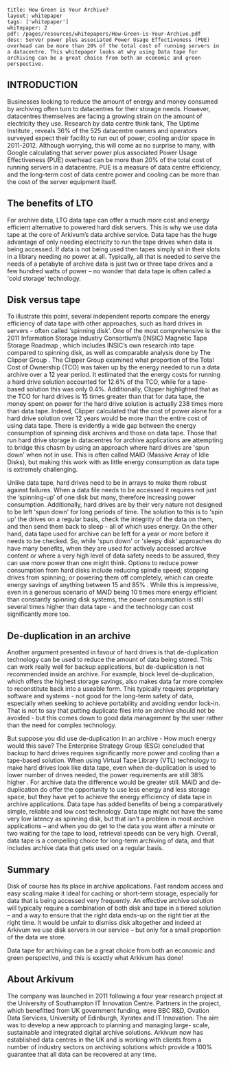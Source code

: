 ```title: How Green is Your Archive?layout: whitepapertags: ['whitepaper']whitepaper: 2pdf: /pages/resources/whitepapers/How-Green-is-Your-Archive.pdfdesc: Server power plus associated Power Usage Effectiveness (PUE) overhead can be more than 20% of the total cost of running servers in a datacentre. This whitepaper looks at why using Data tape for archiving can be a great choice from both an economic and green perspective.```## INTRODUCTIONBusinesses looking to reduce the amount of energy and money consumed by archiving often turn to datacentres for their storage needs. However, datacentres themselves are facing a growing strain on the amount of electricity they use. Research by data centre think tank, The Uptime Institute , reveals 36% of the 525 datacentre owners and operators surveyed expect their facility to run out of power, cooling and/or space in 2011-2012. Although worrying, this will come as no surprise to many, with Google  calculating that server power plus associated Power Usage Effectiveness (PUE) overhead can be more than 20% of the total cost of running servers in a datacentre. PUE is a measure of data centre efficiency, and the long-term cost of data centre power and cooling can be more than the cost of the server equipment itself.## The benefits of LTOFor archive data, LTO data tape can offer a much more cost and energy efficient alternative to powered hard disk servers. This is why we use data tape at the core of Arkivum’s data archive service. Data tape has the huge advantage of only needing electricity to run the tape drives when data is being accessed. If data is not being used then tapes simply sit in their slots in a library needing no power at all. Typically, all that is needed to serve the needs of a petabyte of archive data is just two or three tape drives and a few hundred watts of power – no wonder that data tape is often called a 'cold storage' technology.## Disk versus tapeTo illustrate this point, several independent reports compare the energy efficiency of data tape with other approaches, such as hard drives in servers - often called ‘spinning disk’. One of the most comprehensive is the 2011 Information Storage Industry Consortium’s (INSIC) Magnetic Tape Storage Roadmap , which includes INSIC’s own research into tape compared to spinning disk, as well as comparable analysis done by The Clipper Group . The Clipper Group examined what proportion of the Total Cost of Ownership (TCO) was taken up by the energy needed to run a data archive over a 12 year period. It estimated that the energy costs for running a hard drive solution accounted for 12.6% of the TCO, while for a tape-based solution this was only 0.4%.Additionally, Clipper highlighted that as the TCO for hard drives is 15 times greater than that for data tape, the money spent on power for the hard drive solution is actually 238 times more than data tape. Indeed, Clipper calculated that the cost of power alone for a hard drive solution over 12 years would be more than the entire cost of using data tape.There is evidently a wide gap between the energy consumption of spinning disk archives and those on data tape. Those that run hard drive storage in datacentres for archive applications are attempting to bridge this chasm by using an approach where hard drives are 'spun down' when not in use. This is often called MAID (Massive Array of Idle Disks), but making this work with as little energy consumption as data tape is extremely challenging.Unlike data tape, hard drives need to be in arrays to make them robust against failures. When a data file needs to be accessed it requires not just the ‘spinning-up’ of one disk but many, therefore increasing power consumption. Additionally, hard drives are by their very nature not designed to be left 'spun down' for long periods of time.The solution to this is to 'spin up' the drives on a regular basis, check the integrity of the data on them, and then send them back to sleep - all of which uses energy. On the other hand, data tape used for archive can be left for a year or more before it needs to be checked. So, while 'spun down' or 'sleepy disk' approaches do have many benefits, when they are used for actively accessed archive content or where a very high level of data safety needs to be assured, they can use more power than one might think.Options to reduce power consumption from hard disks include reducing spindle speed; stopping drives from spinning; or powering them off completely, which can create energy savings of anything between 15 and 85% . While this is impressive, even in a generous scenario of MAID being 10 times more energy efficient than constantly spinning disk systems, the power consumption is still several times higher than data tape - and the technology can cost significantly more too.## De-duplication in an archiveAnother argument presented in favour of hard drives is that de-duplication technology can be used to reduce the amount of data being stored. This can work really well for backup applications, but de-duplication is not recommended inside an archive. For example, block level de-duplication, which offers the highest storage savings, also makes data far more complex to reconstitute back into a useable form. This typically requires proprietary software and systems - not good for the long-term safety of data, especially when seeking to achieve portability and avoiding vendor lock-in. That is not to say that putting duplicate files into an archive should not be avoided - but this comes down to good data management by the user rather than the need for complex technology.But suppose you did use de-duplication in an archive - How much energy would this save? The Enterprise Strategy Group (ESG) concluded that backup to hard drives requires significantly more power and cooling than a tape-based solution. When using Virtual Tape Library (VTL) technology to make hard drives look like data tape, even when de-duplication is used to lower number of drives needed, the power requirements are still 38% higher . For archive data the difference would be greater still.MAID and de-duplication do offer the opportunity to use less energy and less storage space, but they have yet to achieve the energy efficiency of data tape in archive applications. Data tape has added benefits of being a comparatively simple, reliable and low cost technology. Data tape might not have the same very low latency as spinning disk, but that isn’t a problem in most archive applications – and when you do get to the data you want after a minute or two waiting for the tape to load, retrieval speeds can be very high. Overall, data tape is a compelling choice for long-term archiving of data, and that includes archive data that gets used on a regular basis.## SummaryDisk of course has its place in archive applications. Fast random access and easy scaling make it ideal for caching or short-term storage, especially for data that is being accessed very frequently. An effective archive solution will typically require a combination of both disk and tape in a tiered solution – and a way to ensure that the right data ends-up on the right tier at the right time. It would be unfair to dismiss disk altogether and indeed at Arkivum we use disk servers in our service – but only for a small proportion of the data we store.Data tape for archiving can be a great choice from both an economic and green perspective, and this is exactly what Arkivum has done!## About ArkivumThe company was launched in 2011 following a four year research project at the University of Southampton IT Innovation Centre. Partners in the project, which benefitted from UK government funding, were BBC R&D, Ovation Data Services, University of Edinburgh, Xyratex and IT Innovation. The aim was to develop a new approach to planning and managing large- scale, sustainable and integrated digital archive solutions.Arkivum now has established data centres in the UK and is working with clients from a number of industry sectors on archiving solutions which provide a 100% guarantee that all data can be recovered at any time.